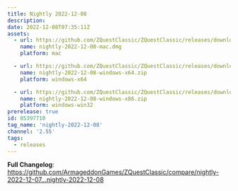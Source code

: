 ```yaml
---
title: Nightly 2022-12-08
description: 
date: 2022-12-08T07:35:11Z
assets: 
  - url: https://github.com/ZQuestClassic/ZQuestClassic/releases/download/nightly-2022-12-08/nightly-2022-12-08-mac.dmg
    name: nightly-2022-12-08-mac.dmg
    platform: mac

  - url: https://github.com/ZQuestClassic/ZQuestClassic/releases/download/nightly-2022-12-08/nightly-2022-12-08-windows-x64.zip
    name: nightly-2022-12-08-windows-x64.zip
    platform: windows-x64

  - url: https://github.com/ZQuestClassic/ZQuestClassic/releases/download/nightly-2022-12-08/nightly-2022-12-08-windows-x86.zip
    name: nightly-2022-12-08-windows-x86.zip
    platform: windows-win32
prerelease: true
id: 85397710
tag_name: 'nightly-2022-12-08'
channel: '2.55'
tags:
  - releases
---
```


**Full Changelog**: https://github.com/ArmageddonGames/ZQuestClassic/compare/nightly-2022-12-07...nightly-2022-12-08
